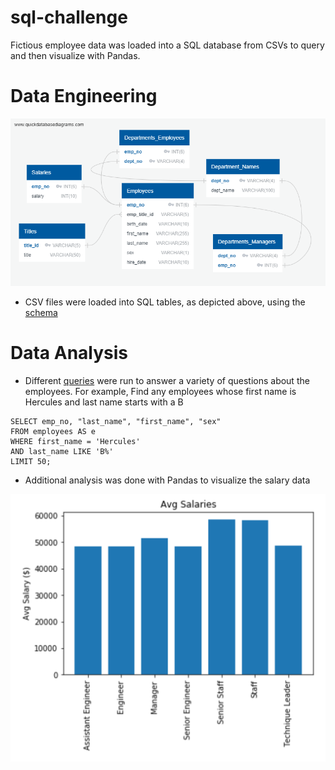 # sql-challenge
Fictious employee data was loaded into a SQL database from CSVs to query and then visualize with Pandas.

# Data Engineering

![ERD](https://github.com/hchuhtala/sql-challenge/blob/master/Employee%20ERD.png)

* CSV files were loaded into SQL tables, as depicted above, using the [schema](https://github.com/hchuhtala/sql-challenge/blob/master/schema.sql)

# Data Analysis
* Different [queries](https://github.com/hchuhtala/sql-challenge/blob/master/query.sql) were run to answer a variety of questions about the employees. For example, Find any employees whose first name is Hercules and last name starts with a B

```
SELECT emp_no, "last_name", "first_name", "sex"
FROM employees AS e
WHERE first_name = 'Hercules'
AND last_name LIKE 'B%'
LIMIT 50;
```
* Additional analysis was done with Pandas to visualize the salary data

![](https://github.com/hchuhtala/sql-challenge/blob/master/avg_salary_title.png)


